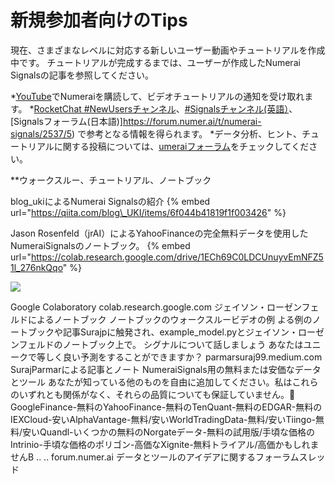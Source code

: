 # 新規参加者向けのTips


現在、さまざまなレベルに対応する新しいユーザー動画やチュートリアルを作成中です。
チュートリアルが完成するまでは、ユーザーが作成したNumerai Signalsの記事を参照してください。

*[YouTube](https://www.youtube.com/channel/UCQt3RVSKsDpFgYIm1A-nWbA)でNumeraiを購読して、ビデオチュートリアルの通知を受け取れます。
*[RocketChat #NewUsersチャンネル](https://community.numer.ai/channel/newusers)、[#Signalsチャンネル(英語）](https://community.numer.ai/channel/signals)、[Signalsフォーラム(日本語)]https://forum.numer.ai/t/numerai-signals/2537/5)
で参考となる情報を得られます。
*データ分析、ヒント、チュートリアルに関する投稿については、[umeraiフォーラム](https://forum.numer.ai/)をチェックしてください。 

**ウォークスルー、チュートリアル、ノートブック 

blog_ukiによるNumerai Signalsの紹介
{% embed url="https://qiita.com/blog\_UKI/items/6f044b41819f1f003426" %}

Jason Rosenfeld（jrAI）によるYahooFinanceの完全無料データを使用したNumeraiSignalsのノートブック。 
{% embed url="https://colab.research.google.com/drive/1ECh69C0LDCUnuyvEmNFZ51l_276nkQqo" %}

[![](https://img.youtube.com/vi/JxxNx4Qej7M/0.jpg)](https://www.youtube.com/watch?v=JxxNx4Qej7M&ab_channel=Numerai)<br>

Google Colaboratory colab.research.google.com 
ジェイソン・ローゼンフェルドによるノートブック 
ノートブックのウォークスルービデオの例 よる例のノートブックや記事Surajpに触発され、example_model.pyとジェイソン・ローゼンフェルドのノートブック上で。 シグナルについて話しましょう あなたはユニークで等しく良い予測をすることができますか？ parmarsuraj99.medium.com SurajParmarによる記事とノート NumeraiSignals用の無料または安価なデータとツール あなたが知っている他のものを自由に追加してください。私はこれらのいずれとも関係がなく、それらの品質についても保証していません。🙂GoogleFinance-無料のYahooFinance-無料のTenQuant-無料のEDGAR-無料のIEXCloud-安いAlphaVantage-無料/安いWorldTradingData-無料/安いTiingo-無料/安いQuandl-いくつかの無料のNorgateデータ-無料の試用版/手頃な価格のIntrinio-手頃な価格のポリゴン-高価なXignite-無料トライアル/高価かもしれませんB .. .. forum.numer.ai データとツールのアイデアに関するフォーラムスレッド

